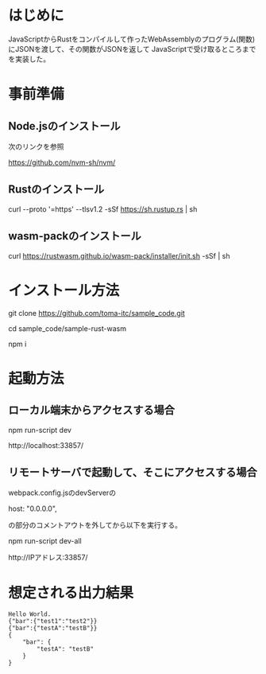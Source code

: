 # はじめに
JavaScriptからRustをコンパイルして作ったWebAssemblyのプログラム(関数)にJSONを渡して、その関数がJSONを返して
JavaScriptで受け取るところまでを実装した。

# 事前準備
## Node.jsのインストール
次のリンクを参照

https://github.com/nvm-sh/nvm/

## Rustのインストール
curl --proto '=https' --tlsv1.2 -sSf https://sh.rustup.rs | sh

## wasm-packのインストール
curl https://rustwasm.github.io/wasm-pack/installer/init.sh -sSf | sh


# インストール方法
git clone https://github.com/toma-itc/sample_code.git

cd sample_code/sample-rust-wasm

npm i


# 起動方法
## ローカル端末からアクセスする場合
npm run-script dev

http://localhost:33857/

## リモートサーバで起動して、そこにアクセスする場合
webpack.config.jsのdevServerの

host: "0.0.0.0",

の部分のコメントアウトを外してから以下を実行する。

npm run-script dev-all

http://IPアドレス:33857/


# 想定される出力結果
```
Hello World.
{"bar":{"test1":"test2"}}
{"bar":{"testA":"testB"}}
{
    "bar": {
        "testA": "testB"
    }
}
```
